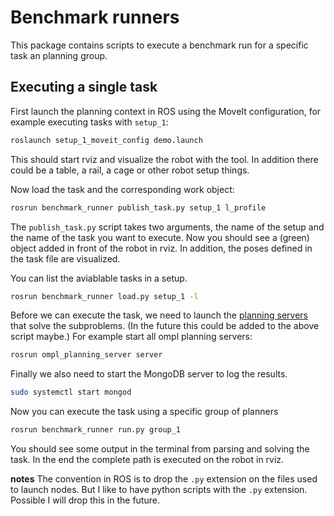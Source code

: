 # Benchmark runners

This package contains scripts to execute a benchmark run for a specific task an planning group.


## Executing a single task

First launch the planning context in ROS using the MoveIt configuration, for example executing tasks with `setup_1`:
```bash
roslaunch setup_1_moveit_config demo.launch
```
This should start rviz and visualize the robot with the tool. In addition there could be a table, a rail, a cage or other robot setup things.

Now load the task and the corresponding work object:
```bash
rosrun benchmark_runner publish_task.py setup_1 l_profile
```
The `publish_task.py` script takes two arguments, the name of the setup and the name of the task you want to execute. Now you should see a (green) object added in front of the robot in rviz. In addition, the poses defined in the task file are visualized.

You can list the aviablable tasks in a setup.
```bash
rosrun benchmark_runner load.py setup_1 -l
```

Before we can execute the task, we need to launch the [planning servers](https://github.com/JeroenDM/benchmark_planning_servers) that solve the subproblems. (In the future this could be added to the above script maybe.)
For example start all ompl planning servers:
```bash
rosrun ompl_planning_server server
```

Finally we also need to start the MongoDB server to log the results.
```bash
sudo systemctl start mongod
```

Now you can execute the task using a specific group of planners
```bash
rosrun benchmark_runner run.py group_1
```
You should see some output in the terminal from parsing and solving the task.
In the end the complete path is executed on the robot in rviz.

**notes**
The convention in ROS is to drop the `.py` extension on the files used to launch nodes. But I like to have python scripts with the `.py` extension.
Possible I will drop this in the future.
